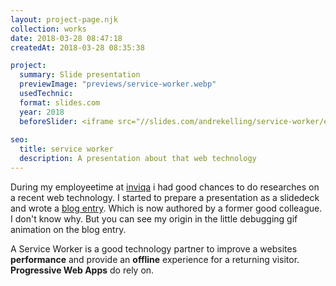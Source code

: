 ```yaml
---
layout: project-page.njk
collection: works
date: 2018-03-28 08:47:18
createdAt: 2018-03-28 08:35:38

project:
  summary: Slide presentation
  previewImage: "previews/service-worker.webp"
  usedTechnic: 
  format: slides.com
  year: 2018
  beforeSlider: <iframe src="//slides.com/andrekelling/service-worker/embed" width="576" height="420" scrolling="no" frameborder="0" webkitallowfullscreen mozallowfullscreen allowfullscreen></iframe>
  
seo:
  title: service worker
  description: A presentation about that web technology
---
```

During my employeetime at <a href="https://inviqa.de/" rel="nofollow noreferrer noopener" target="_blank" title="my former employer">inviqa</a> i had good chances to do researches on a recent web technology. I started to prepare a presentation as a slidedeck and wrote a <a href="https://inviqa.com/blog/service-workers-guide-building-offline-web-experiences" rel="nofollow noreferrer noopener" target="_blank" title="blog entry on inviqa site">blog entry</a>. Which is now authored by a former good colleague. I don't know why. But you can see my origin in the little debugging gif animation on the blog entry.

A Service Worker is a good technology partner to improve a websites <strong>performance</strong> and provide an <strong>offline</strong> experience for a returning visitor.<br />
<strong>Progressive Web Apps</strong> do rely on.
